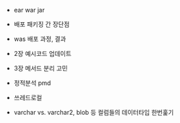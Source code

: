* ear war jar

* 배포 패키징 간 장단점

* was 배포 과정, 결과

* 2장 예시코드 업데이트

* 3장 메서드 분리 고민

* 정적분석 pmd

* 쓰레드로컬

* varchar vs. varchar2, blob 등 컬럼들의 데이터타입 한번훑기

